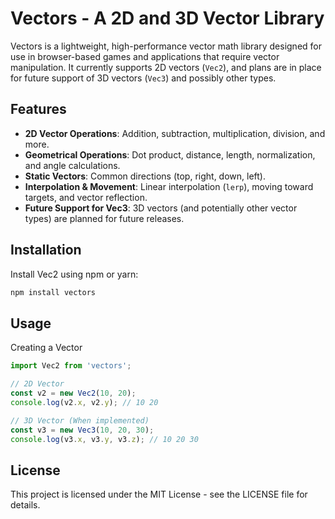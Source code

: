 # Vectors - A 2D and 3D Vector Library

Vectors is a lightweight, high-performance vector math library designed for use in browser-based games and applications that require vector manipulation. It currently supports 2D vectors (`Vec2`), and plans are in place for future support of 3D vectors (`Vec3`) and possibly other types.

## Features

- **2D Vector Operations**: Addition, subtraction, multiplication, division, and more.
- **Geometrical Operations**: Dot product, distance, length, normalization, and angle calculations.
- **Static Vectors**: Common directions (top, right, down, left).
- **Interpolation & Movement**: Linear interpolation (`lerp`), moving toward targets, and vector reflection.
- **Future Support for Vec3**: 3D vectors (and potentially other vector types) are planned for future releases.

## Installation

Install Vec2 using npm or yarn:

```bash
npm install vectors
```

## Usage

Creating a Vector

```ts
import Vec2 from 'vectors';

// 2D Vector
const v2 = new Vec2(10, 20);
console.log(v2.x, v2.y); // 10 20

// 3D Vector (When implemented)
const v3 = new Vec3(10, 20, 30);
console.log(v3.x, v3.y, v3.z); // 10 20 30
```

## License

This project is licensed under the MIT License - see the LICENSE file for details.
